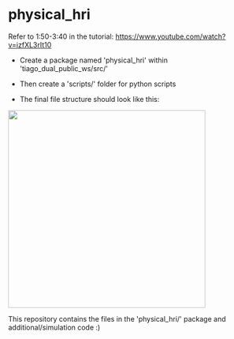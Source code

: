 # physical_hri

Refer to 1:50-3:40 in the tutorial:  https://www.youtube.com/watch?v=izfXL3rIt10

- Create a package named 'physical_hri' within 'tiago_dual_public_ws/src/'

- Then create a 'scripts/' folder for python scripts

- The final file structure should look like this:

<img src="https://i.imgur.com/G7jKREI.png" width="400">

This repository contains the files in the 'physical_hri/' package and additional/simulation code :)

